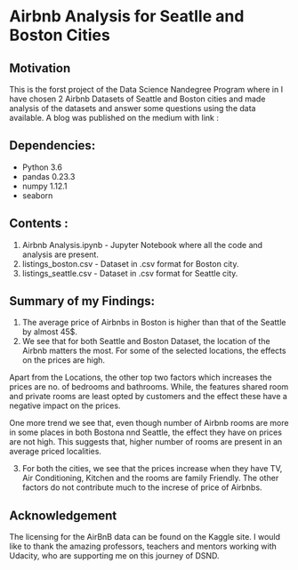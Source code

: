 # Airbnb Analysis for Seatlle and Boston Cities 

## Motivation
This is the forst project of the Data Science Nandegree Program where in I have chosen 2 Airbnb Datasets of Seattle and Boston cities and made analysis of the datasets and answer some questions using the data available. A blog was published on the medium with link :

## Dependencies: 
- Python 3.6
- pandas 0.23.3
- numpy 1.12.1
- seaborn
## Contents : 
1) Airbnb Analysis.ipynb - Jupyter Notebook where all the code and analysis are present.
2) listings_boston.csv - Dataset in .csv format for Boston city.
3) listings_seattle.csv - Dataset in .csv format for Seattle city.

## Summary of my Findings:
1) The average price of Airbnbs in Boston is higher than that of the Seattle by almost 45$.
2) We see that for both Seattle and Boston Dataset, the location of the Airbnb matters the most. For some of the selected locations, the effects on the prices are high.

Apart from the Locations, the other top two factors which increases the prices are no. of bedrooms and bathrooms. While, the features shared room and private rooms are least opted by customers and the effect these have a negative impact on the prices.

One more trend we see that, even though number of Airbnb rooms are more in some places in both Bostona nnd Seattle, the effect they have on prices are not high. This suggests that, higher number of rooms are present in an average priced localities.

3) For both the cities, we see that the prices increase when they have TV, Air Conditioning, Kitchen and the rooms are family Friendly. The other factors do not contribute much to the increse of price of Airbnbs.

## Acknowledgement
The licensing for the AirBnB data can be found on the Kaggle site. I would like to thank the amazing professors, teachers and mentors working with Udacity, who are supporting me on this journey of DSND.


